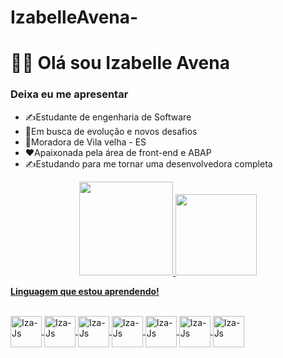 
#  IzabelleAvena-
<h1> 👩‍💻 Olá sou Izabelle Avena </h1>
<h3> Deixa eu me apresentar </h3>
<ul>
  <li> ✍Estudante de engenharia de Software </li>
  <li> 📢Em busca de evolução e novos desafios </li>
  <li> 🏡Moradora de Vila velha - ES </li>
  <li> ❤Apaixonada pela área de front-end e ABAP </li>
  <li> ✍Estudando para me tornar uma desenvolvedora completa </li>
</ul>
<div align = "center">
  <a href="https://github.com/IzabelleAvena">
  <img height = "150em" src = "https://github-readme-stats.vercel.app/api?username=IzabelleAvena&show_icons=true&theme=dark&include_all_commits=true&count_private=true" />
  <img height = "130em" src = "https://github-readme-stats.vercel.app/api/top-langs/?username=IzabelleAvena&layout=compact&langs_count=7&theme=dark" />
</div>
<p><strong>Linguagem que estou aprendendo!</strong></p>
<div style = "display: inline_block"> <br>
  <img align = "center" alt = "Iza-Js" height = "50" width = "50" src = "https://img.icons8.com/color/50/000000/css3.png" />
  <img align = "center" alt = "Iza-Js" height = "50" width = "50" src = "https://img.icons8.com/color/48/000000/html-5--v1. png "/>
  <img align = "center" alt = "Iza-Js" height = "50" width = "50" src = "https://img.icons8.com/color/48/4a90e2/javascript--v1.png" />
  <img align = "center" alt = "Iza-Js" height = "50" width = "50" src = "https://img.icons8.com/color/48/000000/git.png" />
  <img align = "center" alt = "Iza-Js" height = "50" width = "50" src = "https://img.icons8.com/color/50/000000/vue-js.png" />
  <img align = "center" alt = "Iza-Js" height = "50" width = "50" src = "https://img.icons8.com/color/50/000000/bootstrap.png" />
  <img align = "center" alt = "Iza-Js" height = "50" width = "50" src = "https://img.icons8.com/fluency/50/000000/visual-studio-code-insides.png" />
</div>
   

